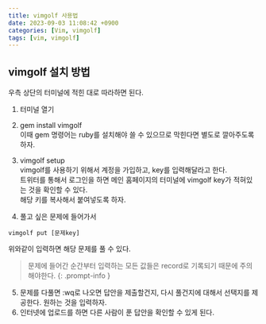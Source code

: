 ```yaml
---
title: vimgolf 사용법
date: 2023-09-03 11:08:42 +0900
categories: [Vim, vimgolf]
tags: [vim, vimgolf]     
---
```


## vimgolf 설치 방법

우측 상단의 터미널에 적힌 대로 따라하면 된다.
1. 터미널 열기
2. gem install vimgolf  
이때 gem 명령어는 ruby를 설치해야 쓸 수 있으므로 막힌다면 별도로 깔아주도록 하자.    

3. vimgolf setup  
vimgolf를 사용하기 위해서 계정을 가입하고, key를 입력해달라고 한다.  
트위터를 통해서 로그인을 하면 메인 홈페이지의 터미널에 vimgolf key가 적혀있는 것을 확인할 수 있다.  
해당 키를 복사해서 붙여넣도록 하자.  

4. 풀고 싶은 문제에 들어가서 
```
vimgolf put [문제key]
```
위와같이 입력하면 해당 문제를 풀 수 있다.  

> 문제에 들어간 순간부터 입력하는 모든 값들은 record로 기록되기 때문에 주의해야한다. 
{: .prompt-info }

5. 문제를 다풀면 :wq로 나오면 답안을 제출할건지, 다시 풀건지에 대해서 선택지를 제공한다. 원하는 것을 입력하자.  
6. 인터넷에 업로드를 하면 다른 사람이 푼 답안을 확인할 수 있게 된다.  